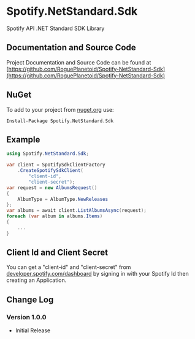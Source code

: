 # Spotify.NetStandard.Sdk

Spotify API .NET Standard SDK Library

## Documentation and Source Code

Project Documentation and Source Code can be found at [https://github.com/RoguePlanetoid/Spotify-NetStandard-Sdk](https://github.com/RoguePlanetoid/Spotify-NetStandard-Sdk)

## NuGet

To add to your project from [nuget.org](https://www.nuget.org/packages/Spotify.NetStandard.Sdk/) use:
```
Install-Package Spotify.NetStandard.Sdk
```

## Example

```c#
using Spotify.NetStandard.Sdk;

var client = SpotifySdkClientFactory
    .CreateSpotifySdkClient(
        "client-id",
        "client-secret");
var request = new AlbumsRequest()
{
    AlbumType = AlbumType.NewReleases
};
var albums = await client.ListAlbumsAsync(request);
foreach (var album in albums.Items)
{
    ...
}
```

## Client Id and Client Secret

You can get a "client-id" and "client-secret" from [developer.spotify.com/dashboard](https://developer.spotify.com/dashboard/) by signing in with your Spotify Id then creating an Application.

## Change Log

### Version 1.0.0

- Initial Release
